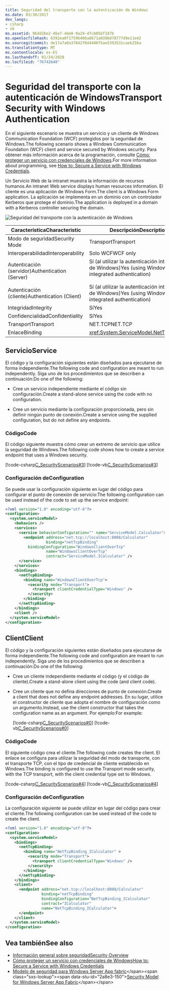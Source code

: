 ```yaml
---
title: Seguridad del transporte con la autenticación de Windows
ms.date: 03/30/2017
dev_langs:
- csharp
- vb
ms.assetid: 96dd26e2-46e7-4de0-9a29-4fcb05bf187b
ms.openlocfilehash: 6392ea0f17596406a8671a039bd78777d9e11e42
ms.sourcegitcommit: de17a7a0a37042f0d4406f5ae5393531caeb25ba
ms.translationtype: MT
ms.contentlocale: es-ES
ms.lasthandoff: 01/24/2020
ms.locfileid: "76742648"
---
```

# <a name="transport-security-with-windows-authentication"></a><span data-ttu-id="2a8e3-102">Seguridad del transporte con la autenticación de Windows</span><span class="sxs-lookup"><span data-stu-id="2a8e3-102">Transport Security with Windows Authentication</span></span>
<span data-ttu-id="2a8e3-103">En el siguiente escenario se muestra un servicio y un cliente de Windows Communication Foundation (WCF) protegidos por la seguridad de Windows.</span><span class="sxs-lookup"><span data-stu-id="2a8e3-103">The following scenario shows a Windows Communication Foundation (WCF) client and service secured by Windows security.</span></span> <span data-ttu-id="2a8e3-104">Para obtener más información acerca de la programación, consulte [Cómo: proteger un servicio con credenciales de Windows](../../../../docs/framework/wcf/how-to-secure-a-service-with-windows-credentials.md).</span><span class="sxs-lookup"><span data-stu-id="2a8e3-104">For more information about programming, see [How to: Secure a Service with Windows Credentials](../../../../docs/framework/wcf/how-to-secure-a-service-with-windows-credentials.md).</span></span>  
  
 <span data-ttu-id="2a8e3-105">Un Servicio Web de la intranet muestra la información de recursos humanos.</span><span class="sxs-lookup"><span data-stu-id="2a8e3-105">An intranet Web service displays human resources information.</span></span> <span data-ttu-id="2a8e3-106">El cliente es una aplicación de Windows Form.</span><span class="sxs-lookup"><span data-stu-id="2a8e3-106">The client is a Windows Form application.</span></span> <span data-ttu-id="2a8e3-107">La aplicación se implementa en un dominio con un controlador Kerberos que protege el dominio.</span><span class="sxs-lookup"><span data-stu-id="2a8e3-107">The application is deployed in a domain with a Kerberos controller securing the domain.</span></span>  
  
 ![Seguridad del transporte con la autenticación de Windows](./media/transport-security-with-windows-authentication/secured-windows-authentication.gif)  
  
|<span data-ttu-id="2a8e3-109">Característica</span><span class="sxs-lookup"><span data-stu-id="2a8e3-109">Characteristic</span></span>|<span data-ttu-id="2a8e3-110">Descripción</span><span class="sxs-lookup"><span data-stu-id="2a8e3-110">Description</span></span>|  
|--------------------|-----------------|  
|<span data-ttu-id="2a8e3-111">Modo de seguridad</span><span class="sxs-lookup"><span data-stu-id="2a8e3-111">Security Mode</span></span>|<span data-ttu-id="2a8e3-112">Transport</span><span class="sxs-lookup"><span data-stu-id="2a8e3-112">Transport</span></span>|  
|<span data-ttu-id="2a8e3-113">Interoperabilidad</span><span class="sxs-lookup"><span data-stu-id="2a8e3-113">Interoperability</span></span>|<span data-ttu-id="2a8e3-114">Solo WCF</span><span class="sxs-lookup"><span data-stu-id="2a8e3-114">WCF only</span></span>|  
|<span data-ttu-id="2a8e3-115">Autenticación (servidor)</span><span class="sxs-lookup"><span data-stu-id="2a8e3-115">Authentication (Server)</span></span><br /><br /> <span data-ttu-id="2a8e3-116">Autenticación (cliente)</span><span class="sxs-lookup"><span data-stu-id="2a8e3-116">Authentication (Client)</span></span>|<span data-ttu-id="2a8e3-117">Sí (al utilizar la autenticación integrada de Windows)</span><span class="sxs-lookup"><span data-stu-id="2a8e3-117">Yes (using Windows integrated authentication)</span></span><br /><br /> <span data-ttu-id="2a8e3-118">Sí (al utilizar la autenticación integrada de Windows)</span><span class="sxs-lookup"><span data-stu-id="2a8e3-118">Yes (using Windows integrated authentication)</span></span>|  
|<span data-ttu-id="2a8e3-119">Integridad</span><span class="sxs-lookup"><span data-stu-id="2a8e3-119">Integrity</span></span>|<span data-ttu-id="2a8e3-120">Sí</span><span class="sxs-lookup"><span data-stu-id="2a8e3-120">Yes</span></span>|  
|<span data-ttu-id="2a8e3-121">Confidencialidad</span><span class="sxs-lookup"><span data-stu-id="2a8e3-121">Confidentiality</span></span>|<span data-ttu-id="2a8e3-122">Sí</span><span class="sxs-lookup"><span data-stu-id="2a8e3-122">Yes</span></span>|  
|<span data-ttu-id="2a8e3-123">Transport</span><span class="sxs-lookup"><span data-stu-id="2a8e3-123">Transport</span></span>|<span data-ttu-id="2a8e3-124">NET.TCP</span><span class="sxs-lookup"><span data-stu-id="2a8e3-124">NET.TCP</span></span>|  
|<span data-ttu-id="2a8e3-125">Enlace</span><span class="sxs-lookup"><span data-stu-id="2a8e3-125">Binding</span></span>|<xref:System.ServiceModel.NetTcpBinding>|  
  
## <a name="service"></a><span data-ttu-id="2a8e3-126">Servicio</span><span class="sxs-lookup"><span data-stu-id="2a8e3-126">Service</span></span>  
 <span data-ttu-id="2a8e3-127">El código y la configuración siguientes están diseñados para ejecutarse de forma independiente.</span><span class="sxs-lookup"><span data-stu-id="2a8e3-127">The following code and configuration are meant to run independently.</span></span> <span data-ttu-id="2a8e3-128">Siga uno de los procedimientos que se describen a continuación:</span><span class="sxs-lookup"><span data-stu-id="2a8e3-128">Do one of the following:</span></span>  
  
- <span data-ttu-id="2a8e3-129">Cree un servicio independiente mediante el código sin configuración.</span><span class="sxs-lookup"><span data-stu-id="2a8e3-129">Create a stand-alone service using the code with no configuration.</span></span>  
  
- <span data-ttu-id="2a8e3-130">Cree un servicio mediante la configuración proporcionada, pero sin definir ningún punto de conexión.</span><span class="sxs-lookup"><span data-stu-id="2a8e3-130">Create a service using the supplied configuration, but do not define any endpoints.</span></span>  
  
### <a name="code"></a><span data-ttu-id="2a8e3-131">Código</span><span class="sxs-lookup"><span data-stu-id="2a8e3-131">Code</span></span>  
 <span data-ttu-id="2a8e3-132">El código siguiente muestra cómo crear un extremo de servicio que utilice la seguridad de Windows.</span><span class="sxs-lookup"><span data-stu-id="2a8e3-132">The following code shows how to create a service endpoint that uses a Windows security.</span></span>  
  
 [!code-csharp[C_SecurityScenarios#3](../../../../samples/snippets/csharp/VS_Snippets_CFX/c_securityscenarios/cs/source.cs#3)]
 [!code-vb[C_SecurityScenarios#3](../../../../samples/snippets/visualbasic/VS_Snippets_CFX/c_securityscenarios/vb/source.vb#3)]  
  
### <a name="configuration"></a><span data-ttu-id="2a8e3-133">Configuración de</span><span class="sxs-lookup"><span data-stu-id="2a8e3-133">Configuration</span></span>  
 <span data-ttu-id="2a8e3-134">Se puede usar la configuración siguiente en lugar del código para configurar el punto de conexión de servicio:</span><span class="sxs-lookup"><span data-stu-id="2a8e3-134">The following configuration can be used instead of the code to set up the service endpoint:</span></span>  
  
```xml  
<?xml version="1.0" encoding="utf-8"?>  
<configuration>  
  <system.serviceModel>  
    <behaviors />  
    <services>  
      <service behaviorConfiguration="" name="ServiceModel.Calculator">  
        <endpoint address="net.tcp://localhost:8008/Calculator"   
                  binding="netTcpBinding"  
          bindingConfiguration="WindowsClientOverTcp"   
                  name="WindowsClientOverTcp"  
                  contract="ServiceModel.ICalculator" />  
      </service>  
    </services>  
    <bindings>  
      <netTcpBinding>  
        <binding name="WindowsClientOverTcp">  
          <security mode="Transport">  
            <transport clientCredentialType="Windows" />  
          </security>  
        </binding>  
      </netTcpBinding>  
    </bindings>  
    <client />  
  </system.serviceModel>  
</configuration>  
```  
  
## <a name="client"></a><span data-ttu-id="2a8e3-135">Client</span><span class="sxs-lookup"><span data-stu-id="2a8e3-135">Client</span></span>  
 <span data-ttu-id="2a8e3-136">El código y la configuración siguientes están diseñados para ejecutarse de forma independiente.</span><span class="sxs-lookup"><span data-stu-id="2a8e3-136">The following code and configuration are meant to run independently.</span></span> <span data-ttu-id="2a8e3-137">Siga uno de los procedimientos que se describen a continuación:</span><span class="sxs-lookup"><span data-stu-id="2a8e3-137">Do one of the following:</span></span>  
  
- <span data-ttu-id="2a8e3-138">Cree un cliente independiente mediante el código (y el código de cliente).</span><span class="sxs-lookup"><span data-stu-id="2a8e3-138">Create a stand-alone client using the code (and client code).</span></span>  
  
- <span data-ttu-id="2a8e3-139">Cree un cliente que no defina direcciones de punto de conexión.</span><span class="sxs-lookup"><span data-stu-id="2a8e3-139">Create a client that does not define any endpoint addresses.</span></span> <span data-ttu-id="2a8e3-140">En su lugar, utilice el constructor de cliente que adopta el nombre de configuración como un argumento.</span><span class="sxs-lookup"><span data-stu-id="2a8e3-140">Instead, use the client constructor that takes the configuration name as an argument.</span></span> <span data-ttu-id="2a8e3-141">Por ejemplo:</span><span class="sxs-lookup"><span data-stu-id="2a8e3-141">For example:</span></span>  
  
     [!code-csharp[C_SecurityScenarios#0](../../../../samples/snippets/csharp/VS_Snippets_CFX/c_securityscenarios/cs/source.cs#0)]
     [!code-vb[C_SecurityScenarios#0](../../../../samples/snippets/visualbasic/VS_Snippets_CFX/c_securityscenarios/vb/source.vb#0)]  
  
### <a name="code"></a><span data-ttu-id="2a8e3-142">Código</span><span class="sxs-lookup"><span data-stu-id="2a8e3-142">Code</span></span>  
 <span data-ttu-id="2a8e3-143">El siguiente código crea el cliente.</span><span class="sxs-lookup"><span data-stu-id="2a8e3-143">The following code creates the client.</span></span> <span data-ttu-id="2a8e3-144">El enlace se configura para utilizar la seguridad del modo de transporte, con el transporte TCP, con el tipo de credencial de cliente establecido en Windows.</span><span class="sxs-lookup"><span data-stu-id="2a8e3-144">The binding is configured to use the Transport mode security, with the TCP transport, with the client credential type set to Windows.</span></span>  
  
 [!code-csharp[C_SecurityScenarios#4](../../../../samples/snippets/csharp/VS_Snippets_CFX/c_securityscenarios/cs/source.cs#4)]
 [!code-vb[C_SecurityScenarios#4](../../../../samples/snippets/visualbasic/VS_Snippets_CFX/c_securityscenarios/vb/source.vb#4)]  
  
### <a name="configuration"></a><span data-ttu-id="2a8e3-145">Configuración de</span><span class="sxs-lookup"><span data-stu-id="2a8e3-145">Configuration</span></span>  
 <span data-ttu-id="2a8e3-146">La configuración siguiente se puede utilizar en lugar del código para crear el cliente.</span><span class="sxs-lookup"><span data-stu-id="2a8e3-146">The following configuration can be used instead of the code to create the client.</span></span>  
  
```xml  
<?xml version="1.0" encoding="utf-8"?>  
<configuration>  
  <system.serviceModel>  
    <bindings>  
      <netTcpBinding>  
        <binding name="NetTcpBinding_ICalculator" >  
          <security mode="Transport">  
            <transport clientCredentialType="Windows" />  
          </security>  
        </binding>  
      </netTcpBinding>  
    </bindings>  
    <client>  
      <endpoint address="net.tcp://localhost:8008/Calculator"   
                binding="netTcpBinding"            
                bindingConfiguration="NetTcpBinding_ICalculator"   
                contract="ICalculator"  
                name="NetTcpBinding_ICalculator">  
      </endpoint>  
    </client>  
  </system.serviceModel>  
</configuration>  
```  
  
## <a name="see-also"></a><span data-ttu-id="2a8e3-147">Vea también</span><span class="sxs-lookup"><span data-stu-id="2a8e3-147">See also</span></span>

- [<span data-ttu-id="2a8e3-148">Información general sobre seguridad</span><span class="sxs-lookup"><span data-stu-id="2a8e3-148">Security Overview</span></span>](../../../../docs/framework/wcf/feature-details/security-overview.md)
- [<span data-ttu-id="2a8e3-149">Cómo proteger un servicio con credenciales de Windows</span><span class="sxs-lookup"><span data-stu-id="2a8e3-149">How to: Secure a Service with Windows Credentials</span></span>](../../../../docs/framework/wcf/how-to-secure-a-service-with-windows-credentials.md)
- <span data-ttu-id="2a8e3-150">[Modelo de seguridad para Windows Server App fabric](https://docs.microsoft.com/previous-versions/appfabric/ee677202(v=azure.10))</span><span class="sxs-lookup"><span data-stu-id="2a8e3-150">[Security Model for Windows Server App Fabric](https://docs.microsoft.com/previous-versions/appfabric/ee677202(v=azure.10))</span></span>
